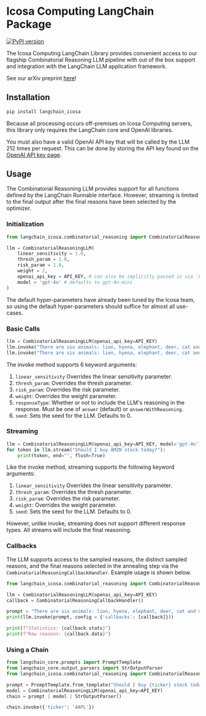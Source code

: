 # Icosa Computing LangChain Package

[![PyPI version](https://img.shields.io/pypi/v/langchain_icosa.svg)](https://pypi.org/project/langchain-icosa/)

The Icosa Computing LangChain Library provides convenient access to our flagship Combinatorial Reasoning LLM pipeline with out of the box support and integration with the LangChain LLM application framework.

See our arXiv preprint [here](https://arxiv.org/pdf/2407.00071v1)!

## Installation

```bash
pip install langchain_icosa
```

Because all processing occurs off-premises on Icosa Computing servers, this library only requires the LangChain core and OpenAI libraries.

You must also have a valid OpenAI API key that will be called by the LLM 212 times per request.
This can be done by storing the API key found on the [OpenAI API key page](https://platform.openai.com/api-keys).

## Usage

The Combinatorial Reasoning LLM provides support for all functions defined by the LangChain Runnable interface. However, streaming is limited to the final output after the final reasons have been selected by the optimizer.

### Initialization
```Python
from langchain_icosa.combinatorial_reasoning import CombinatorialReasoningLLM

llm = CombinatorialReasoningLLM(
    linear_sensitivity = 1.0, 
    thresh_param = 1.0, 
    risk_param = 1.0, 
    weight = 2, 
    openai_api_key = API_KEY, # can also be implicitly passed in via `OPENAI API KEY` environment variable
    model = 'gpt-4o' # defaults to gpt-4o-mini
)
```

The default hyper-parameters have already been tuned by the Icosa team, so using the default hyper-parameters should suffice for almost all use-cases.

### Basic Calls
```Python
llm = CombinatorialReasoningLLM(openai_api_key=API_KEY)
llm.invoke("There are six animals: lion, hyena, elephant, deer, cat and mouse. Separate them to three spaces to minimize conflict.", responseType='answerWithReasoning') # includes reasoning for solution
llm.invoke("There are six animals: lion, hyena, elephant, deer, cat and mouse. Separate them to three spaces to minimize conflict.") # excludes reasoning for solution
```

The invoke method supports 6 keyword arguments:
1. `linear_sensitivity` Overrides the linear sensitivity parameter.
2. `thresh_param`: Overrides the thresh parameter.
3. `risk_param`: Overrides the risk parameter.
4. `weight`: Overrides the weight parameter.
5. `responseType`: Whether or not to include the LLM's reasoning in the response. Must be one of `answer` (default) or `answerWithReasoning`.
6. `seed`: Sets the seed for the LLM. Defaults to 0.

### Streaming
```Python
llm = CombinatorialReasoningLLM(openai_api_key=API_KEY, model='gpt-4o')
for token in llm.stream("Should I buy AMZN stock today?"):
    print(token, end="", flush=True)
```

Like the invoke method, streaming supports the following keyword arguments:
1. `linear_sensitivity` Overrides the linear sensitivity parameter.
2. `thresh_param`: Overrides the thresh parameter.
3. `risk_param`: Overrides the risk parameter.
4. `weight`: Overrides the weight parameter.
5. `seed`: Sets the seed for the LLM. Defaults to 0.

However, unlike invoke, streaming does not support different response types. All streams will include the final reasoning.

### Callbacks

The LLM supports access to the sampled reasons, the distinct sampled reasons, and the final reasons selected in the annealing step via the `CombinatorialReasoningCallbackHandler`. Example usage is shown below. 

```Python
from langchain_icosa.combinatorial_reasoning import CombinatorialReasoningLLM, CombinatorialReasoningCallbackHandler

llm = CombinatorialReasoningLLM(openai_api_key=API_KEY)
callback = CombinatorialReasoningCallbackHandler()

prompt = "There are six animals: lion, hyena, elephant, deer, cat and mouse. Separate them to three spaces to minimize conflict."
print(llm.invoke(prompt, config = {'callbacks': [callback]}))

print(f"Statistics: {callback.stats}")
print(f"Raw reasons: {callback.data}")
```

### Using a Chain
```Python
from langchain_core.prompts import PromptTemplate
from langchain_core.output_parsers import StrOutputParser
from langchain_icosa.combinatorial_reasoning import CombinatorialReasoningLLM

prompt = PromptTemplate.from_template("Should I buy {ticker} stock today?")
model = CombinatorialReasoningLLM(openai_api_key=API_KEY)
chain = prompt | model | StrOutputParser()

chain.invoke({'ticker': 'AAPL'})
```